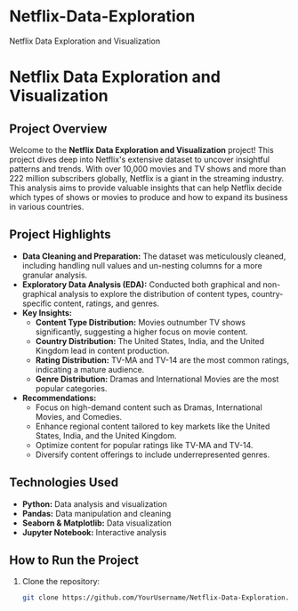 # Netflix-Data-Exploration
Netflix Data Exploration and Visualization
# Netflix Data Exploration and Visualization

## Project Overview

Welcome to the **Netflix Data Exploration and Visualization** project! This project dives deep into Netflix's extensive dataset to uncover insightful patterns and trends. With over 10,000 movies and TV shows and more than 222 million subscribers globally, Netflix is a giant in the streaming industry. This analysis aims to provide valuable insights that can help Netflix decide which types of shows or movies to produce and how to expand its business in various countries.

## Project Highlights

- **Data Cleaning and Preparation:** The dataset was meticulously cleaned, including handling null values and un-nesting columns for a more granular analysis.
- **Exploratory Data Analysis (EDA):** Conducted both graphical and non-graphical analysis to explore the distribution of content types, country-specific content, ratings, and genres.
- **Key Insights:**
  - **Content Type Distribution:** Movies outnumber TV shows significantly, suggesting a higher focus on movie content.
  - **Country Distribution:** The United States, India, and the United Kingdom lead in content production.
  - **Rating Distribution:** TV-MA and TV-14 are the most common ratings, indicating a mature audience.
  - **Genre Distribution:** Dramas and International Movies are the most popular categories.
- **Recommendations:**
  - Focus on high-demand content such as Dramas, International Movies, and Comedies.
  - Enhance regional content tailored to key markets like the United States, India, and the United Kingdom.
  - Optimize content for popular ratings like TV-MA and TV-14.
  - Diversify content offerings to include underrepresented genres.

## Technologies Used

- **Python:** Data analysis and visualization
- **Pandas:** Data manipulation and cleaning
- **Seaborn & Matplotlib:** Data visualization
- **Jupyter Notebook:** Interactive analysis

## How to Run the Project

1. Clone the repository:
   ```bash
   git clone https://github.com/YourUsername/Netflix-Data-Exploration.git

